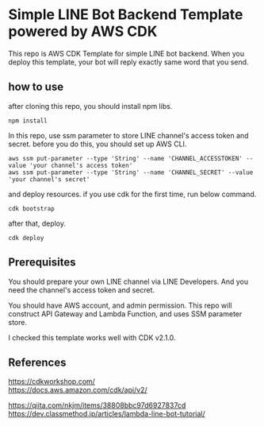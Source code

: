 # Simple LINE Bot Backend Template powered by AWS CDK
This repo is AWS CDK Template for simple LINE bot backend.
When you deploy this template, your bot will reply exactly same word that you send.

## how to use

after cloning this repo, you should install npm libs.
```
npm install
```

In this repo, use ssm parameter to store LINE channel's access token and secret.
before you do this, you should set up AWS CLI.
```
aws ssm put-parameter --type 'String' --name 'CHANNEL_ACCESSTOKEN' --value 'your channel's access token'
aws ssm put-parameter --type 'String' --name 'CHANNEL_SECRET' --value 'your channel's secret'
```

and deploy resources.
if you use cdk for the first time, run below command.
```
cdk bootstrap
```

after that, deploy.
```
cdk deploy
```

## Prerequisites

You should prepare your own LINE channel via LINE Developers.
And you need the channel's access token and secret.

You should have AWS account, and admin permission.
This repo will construct API Gateway and Lambda Function, and uses SSM parameter store.

I checked this template works well with CDK v2.1.0.

## References
https://cdkworkshop.com/  
https://docs.aws.amazon.com/cdk/api/v2/

https://qiita.com/nkjm/items/38808bbc97d6927837cd  
https://dev.classmethod.jp/articles/lambda-line-bot-tutorial/
